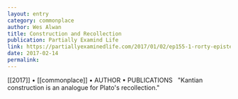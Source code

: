 ```yaml
---
layout: entry
category: commonplace
author: Wes Alwan
title: Construction and Recollection
publication: Partially Examind Life
link: https://partiallyexaminedlife.com/2017/01/02/ep155-1-rorty-epistemology/
date: 2017-02-14
permalink: 
---
```


[[2017]] • [[commonplace]] • AUTHOR • PUBLICATIONS 
 
"Kantian construction is an analogue for Plato's recollection."
